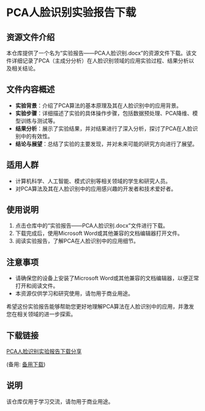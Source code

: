# PCA人脸识别实验报告下载

## 资源文件介绍

本仓库提供了一个名为“实验报告——PCA人脸识别.docx”的资源文件下载。该文件详细记录了PCA（主成分分析）在人脸识别领域的应用实验过程、结果分析以及相关结论。

## 文件内容概述

- **实验背景**：介绍了PCA算法的基本原理及其在人脸识别中的应用背景。
- **实验步骤**：详细描述了实验的具体操作步骤，包括数据预处理、PCA降维、模型训练与测试等。
- **结果分析**：展示了实验结果，并对结果进行了深入分析，探讨了PCA在人脸识别中的有效性。
- **结论与展望**：总结了实验的主要发现，并对未来可能的研究方向进行了展望。

## 适用人群

- 计算机科学、人工智能、模式识别等相关领域的学生和研究人员。
- 对PCA算法及其在人脸识别中的应用感兴趣的开发者和技术爱好者。

## 使用说明

1. 点击仓库中的“实验报告——PCA人脸识别.docx”文件进行下载。
2. 下载完成后，使用Microsoft Word或其他兼容的文档编辑器打开文件。
3. 阅读实验报告，了解PCA在人脸识别中的应用细节。

## 注意事项

- 请确保您的设备上安装了Microsoft Word或其他兼容的文档编辑器，以便正常打开和阅读文件。
- 本资源仅供学习和研究使用，请勿用于商业用途。

希望这份实验报告能够帮助您更好地理解PCA算法在人脸识别中的应用，并激发您在相关领域的进一步探索。

## 下载链接
[PCA人脸识别实验报告下载分享](https://pan.quark.cn/s/c41e49d7fba4) 

(备用: [备用下载](https://pan.baidu.com/s/1O5Tl-sR1yavANjNTM16CNg?pwd=e00b))

## 说明

该仓库仅用于学习交流，请勿用于商业用途。
